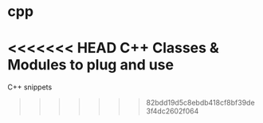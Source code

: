 # cpp

<<<<<<< HEAD
C++ Classes &amp; Modules to plug and use
=======
C++ snippets
>>>>>>> 82bdd19d5c8ebdb418cf8bf39de3f4dc2602f064
